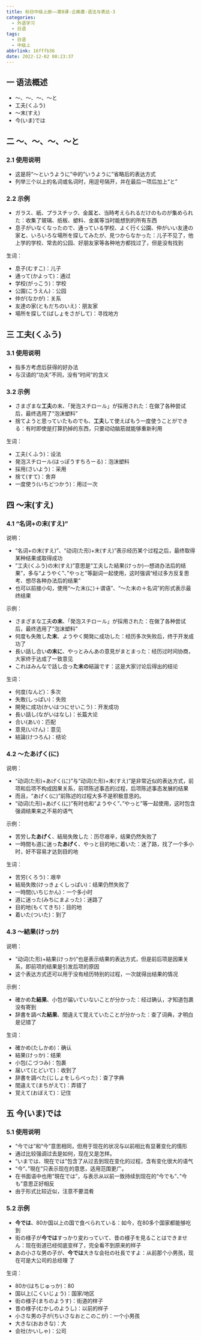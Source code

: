 ```yaml
---
title: 标日中级上册——第8课-企画書-语法与表达-3
categories:
  - 外语学习
  - 日语
tags:
  - 日语
  - 中级上
abbrlink: 16fffb36
date: 2022-12-02 08:23:37
---
```

## 一 语法概述

* ～、～、～、～と
* 工夫(くふう)
* ～末(すえ)
* 今(いま)では

<!--more-->

## 二 ～、～、～、～と

### 2.1 使用说明

* 这是将“～というように”中的“いうように”省略后的表达方式
* 列举三个以上的名词或名词时，用逗号隔开，并在最后一项后加上“と”

### 2.2 示例

* ガラス、紙、プラスチック、金属**と**、当時考えられるだけのものが集められた：收集了玻璃、纸板、塑料、金属等当时能想到的所有东西
* 息子がいなくなったので、通っている学校、よく行く公園、仲がいい友達の家**と**、いろいろな場所を探してみたが、見つからなかった：儿子不见了，他上学的学校、常去的公园、好朋友家等各种地方都找过了，但是没有找到

生词：

* 息子(むすこ)：儿子
* 通って(かよって)：通过
* 学校(がっこう)：学校
* 公園(こうえん)：公园
* 仲が(なかが)：关系
* 友達の家(ともだちのいえ)：朋友家
* 場所を探して(ばしょをさがして)：寻找地方

## 三 工夫(くふう)

### 3.1 使用说明

* 指多方考虑后获得的好办法
* 与汉语的“功夫”不同，没有“时间”的含义

### 3.2 示例

* さまざまな**工夫**の末、「発泡スチロール」が採用された：在做了各种尝试后，最终选用了“泡沫塑料”
* 捨てようと思っていたものでも、**工夫**して使えばもう一度使うことができる：有时即使是打算扔掉的东西，只要动动脑筋就能够重新利用

生词：

* 工夫(くふう)：设法
* 発泡スチロール(はっぽうすちろーる)：泡沫塑料
* 採用(さいよう)：采用
* 捨て(すて)：舍弃
* 一度使う(いちどつかう)：用过一次

## 四 ～末(すえ)

### 4.1 “名词+の末(すえ)”

说明：

* “名词+の末(すえ)”、“动词(た形)+末(すえ)”表示经历某个过程之后，最终取得某种结果或取得成功
* ”工夫(くふう)の末(すえ)”意思是“工夫した結果(けっか)—想进办法后的结果”，多与“ようやく”、”やっと”等副词一起使用，这时强调“经过多方反复思考、想尽各种办法后的结果”
* 也可以前接小句，使用“～た末(に)＋谓语”、“～た末の＋名词”的形式表示最终结果

示例：

* さまざまな工夫**の末**、「発泡スチロール」が採用された：在做了各种尝试后，最终选用了“泡沫塑料”
* 何度も失敗し**た末**、ようやく開発に成功した：经历多次失败后，终于开发成功了
* 長い話し合い**の末に**、やっとみんあの意見がまとまった：经历过时间协商，大家终于达成了一致意见
* これはみんなで話し合っ**た末の**結論です：这是大家讨论后得出的结论

生词：

* 何度(なんど)：多次
* 失敗(しっぱい)：失败
* 開発に成功(かいはつにせいこう)：开发成功
* 長い話し(ながいはなし)：长篇大论
* 合い(あい)：匹配
* 意見(いけん)：意见
* 結論(けつろん)：结论

### 4.2 ～たあげく(に)

说明：

* “动词(た形)+あげく(に)”与“动词(た形)+末(すえ)”是非常近似的表达方式，前项和后项不构成因果关系，前项陈述事态的过程，后项陈述事态发展的结果
* 而且，“あげく(に)”前陈述的过程大多不是积极意思的。
* “动词(た形)+あげく(に)”有时也和“ようやく”、”やっと”等一起使用，这时包含强调结果来之不易的语气

示例：

* 苦労し**たあげく**、結局失敗した：历尽艰辛，结果仍然失败了
* 一時間も道に迷っ**たあげく**、やっと目的地に着いた：迷了路，找了一个多小时，好不容易才达到目的地

生词：

* 苦労(くろう)：艰辛
* 結局失敗(けっきょくしっぱい)：结果仍然失败了
* 一時間(いちじかん)：一个多小时
* 道に迷った(みちにまよった)：迷路了
* 目的地(もくてきち)：目的地
* 着いた(ついた)：到了

### 4.3 ～結果(けっか)

说明：

* “动词(た形)+結果(けっか)“也是表示结果的表达方式，但是前后项是因果关系，即前项的结果是引发后项的原因
* 这个表达方式还可以用于没有经历特别的过程，一次就得出结果的情况

示例：

* 確かめ**た結果**、小包が届いていないことが分かった：经过确认，才知道包裹没有寄到
* 辞書を調べ**た結果**、間違えて覚えていたことが分かった：查了词典，才明白是记错了

生词：

* 確かめ(たしかめ)：确认
* 結果(けっか)：结果
* 小包(こづつみ)：包裹
* 届いて(とどいて)：收到了
* 辞書を調べた(じしょをしらべった)：查了字典
* 間違えて(まちがえて)：弄错了
* 覚えて(おぼえて)：记住

## 五 今(いま)では

### 5.1 使用说明

* “今では”和“今”意思相同，但用于现在的状况与以前相比有显著变化的情形
* 通过比较强调过去是如何，现在又是怎样。
* “いまでは、現在では”包含了从过去到现在变化的过程，含有变化很大的语气
* “今”、”現在”只表示现在的意思，适用范围更广。
* 在书面语中也用“現在では”，与表示从以前一致持续到现在的“今でも”、”今も”意思正好相反
* 由于形式比较近似，注意不要混肴

### 5.2 示例

* **今では**、80か国以上の国で食べられている：如今，在80多个国家都能够吃到
* 街の様子が**今では**すっかり変わっていて、昔の様子を見ることはできません：现在街道已经彻底变样了，完全看不到原来的样子
* あの小さな男の子が、**今では**大きな会社の社長ですよ：从前那个小男孩，现在可是大公司的总经理 了

生词：

* 80か(はちじゅっか)：80
* 国以上(こくいじょう)：国家/地区
* 街の様子(まちのようす)：街道的样子
* 昔の様子(むかしのようし)：以前的样子
* 小さな男の子が(ちいさなおとこのこが)：一个小男孩
* 大きな(おおきな)：大
* 会社(かいしゃ)：公司

